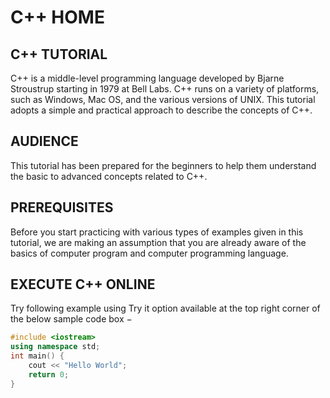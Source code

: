 # C++ HOME
## C++ TUTORIAL
C++ is a middle-level programming language developed by Bjarne Stroustrup starting in 1979 at Bell Labs. C++ runs on a variety of platforms, such as Windows, Mac OS, and the various versions of UNIX. This tutorial adopts a simple and practical approach to describe the concepts of C++.
## AUDIENCE
This tutorial has been prepared for the beginners to help them understand the basic to advanced concepts related to C++.
## PREREQUISITES
Before you start practicing with various types of examples given in this tutorial, we are making an assumption that you are already aware of the basics of computer program and computer programming language.
## EXECUTE C++ ONLINE
Try following example using Try it option available at the top right corner of the below sample code box −
```cpp
#include <iostream>
using namespace std;
int main() {
    cout << "Hello World";
    return 0;
}
```
